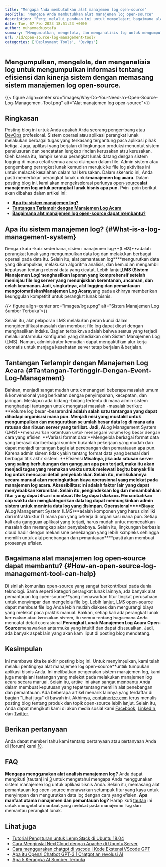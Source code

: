 ```yaml
---
title: "Mengapa Anda membutuhkan alat manajemen log open-source" 
seoTitle: "Mengapa Anda membutuhkan alat manajemen log open-source" 
description: "Pergi melalui panduan ini untuk mempelajari bagaimana alat manajemen log open-source dapat bermanfaat bagi Anda dalam pengumpulan log dan manajemen perangkat lunak bisnis Anda." 
date: Tue, 07 Feb 2023 18:51:23 +0000
author: muhammadmustafa
summary: "Mengumpulkan, mengelola, dan menganalisis log untuk mengumpulkan informasi tentang efisiensi dan kinerja sistem dengan menginstal sistem manajemen log open-source." 
url: /id/open-source-log-management-tool/
categories: ['Deployment Tools', 'DevOps']
---
```


## Mengumpulkan, mengelola, dan menganalisis log untuk mengumpulkan informasi tentang efisiensi dan kinerja sistem dengan memasang sistem manajemen log open-source.

{{< figure align=center src="images/Why-Do-You-Need-an-Open-Source-Log-Management-Tool.png" alt="Alat manajemen log open-source">}}


## Ringkasan
Posting blog ini untuk Anda apakah Anda seorang pengembang atau [DevOps][1] profesional. Sistem operasi atau aplikasi perangkat lunak melakukan berbagai tugas yang terkadang tergantung pada aplikasi pihak ketiga. Juga, aplikasi yang berjalan di lingkungan produksi menuntut sistem penelusuran dan pencatatan lengkap rincian kerusakan atau kerusakan. Oleh karena itu, hampir semua perangkat lunak datang dengan sistem logging di mana detail semua acara disimpan dalam file. Admin sistem atau pengembang perangkat lunak kemudian merujuk ke file log aktivitas ini untuk melacak kesalahan dalam hal kerusakan. Dalam skenario ini, Anda pasti memerlukan perangkat lunak untuk**manajemen log acara**. Dalam posting blog ini, kami akan mengeksplorasi perlunya [open-source][2]**alat manajemen log untuk perangkat lunak bisnis apa pun.**
Poin -poin berikut akan dibahas dalam artikel ini:
* [**Apa itu sistem manajemen log?**][3]
* [**Tantangan Terlampir dengan Manajemen Log Acara**][4]
* **[Bagaimana alat manajemen log open-source dapat membantu?][5]**

## Apa itu sistem manajemen log?   {#What-is-a-log-management-system}
Dengan kata -kata sederhana, sistem manajemen log**(LMS)**adalah perangkat lunak yang mengumpulkan data log dan melakukan berbagai operasi pada data itu. Selain itu, alat pemantauan log****mengurutkan data yang dikumpulkan, melakukan algoritma analisis, dan kemudian mengambil keputusan tentang retensi data yang dicatat. Lebih lanjut,**LMS (Sistem Manajemen Log)**menghasilkan laporan yang komprehensif setelah meninjau file log server yang menunjukkan kerentanan, ancaman, dan celah keamanan. Jadi, singkatnya, alat logging dan pemantauan mengotomatiskan**Manajemen Log Acara**yang pada akhirnya memberikan keunggulan kompetitif untuk perangkat lunak bisnis.

{{< figure align=center src="images/logs.png" alt="Sistem Manajemen Log Sumber Terbuka">}}

Selain itu, alat pelaporan LMS melakukan peran kunci dalam mengidentifikasi masalah dan membuat file log dapat dicari dengan menghasilkan indeks. Bagian terbaiknya adalah bahwa semua yang terjadi melalui antarmuka konfigurasi yang disediakan oleh Sistem Manajemen Log (LMS). Namun, administrator kemudian dapat mengaktifkan alur kerja otomatis untuk menjaga kesehatan server tetap berjalan & berjalan.

## Tantangan Terlampir dengan Manajemen Log Acara   {#Tantangan-Tertinggir-Dengan-Event-Log-Management}
Bahkan, menjadi sangat mudah untuk menangani beberapa masalah umum & konvensional yang berkaitan dengan penyimpanan, kecepatan, dan jaringan. Meskipun ada bidang -bidang tertentu di mana admin sistem menghadapi tantangan untuk mengatasi masalah -masalah berikut:
**Volume log besar -besaran:**Ini adalah salah satu tantangan yang dapat dihadapi organisasi mana pun. Menjadi misi yang mustahil untuk mengumpulkan dan mengurutkan sejumlah besar data log di mana ada ratusan dan ribuan server yang terlibat. Jadi, A**Log Management System (LMS)**menawarkan ketentuan untuk menangani volume log besar dengan cara yang efisien.
**Variasi format data:**Mengelola berbagai format data yang berasal dari berbagai sumber bukanlah pekerjaan yang mudah dan dapat menjadi tantangan bagi alat penebangan dan pemantauan apa pun. Karena admin sistem tidak yakin tentang format data yang berasal dari berbagai titik akhir sistem.
**Efisiensi:**Misalnya, jika ada ratusan server yang saling berhubungan dan gangguan apa pun terjadi, maka itu akan menjadi tugas yang memakan waktu untuk melewati begitu banyak file log untuk mencapai detail penyebab akar. Selain itu, melakukannya secara manual akan meningkatkan biaya operasional yang melekat pada manajemen log acara.
**Aksesibilitas**: Ini adalah faktor lain yang dapat menyebabkan kerumitan. Selain itu, pengindeksan log dan menambahkan fitur yang dapat dicari membuat file log dapat diakses. Menambahkan cap waktu dan mengkategorikan data log dapat memungkinkan admin sistem untuk meminta data log yang disimpan.
**Operasional****Biaya**: A**Log Management System (LMS)**adalah komponen yang harus dimiliki dari infrastruktur TI mana pun yang bekerja di organisasi mana pun. Setiap kali ada gangguan aplikasi yang terjadi, harus mudah untuk memecahkan masalah dan menangkap akar penyebabnya. Selain itu, lingkungan berbasis cloud hadir dengan mekanisme penebangan yang lebih kompleks sehingga memilih untuk alat penebangan dan pemantauan****pasti akan membuat prosesnya efisien.

## Bagaimana alat manajemen log open-source dapat membantu?   {#How-an-open-source-log-management-tool-can-help}
Di sinilah komunitas open-source yang sangat berkontribusi pada dunia teknologi. Sama seperti kategori perangkat lunak lainnya, ada banyak alat pemantauan log open-source**yang menawarkan fitur tingkat perusahaan untuk menyimpan dan mengelola file log. Lebih lanjut, LMS open-source dapat membuat file log Anda lebih mudah diakses dan mengurangi biaya yang melekat pada praktik manual.
Bahkan, setiap kali ada perangkat lunak kerusakan atau kerusakan sistem, itu semua tentang bagaimana Anda mencatat detail operasional.**Perangkat Lunak Manajemen Log Acara Open-Source**menawarkan antarmuka yang intuitif dan dapat disesuaikan. Jadi, ada banyak aspek lain yang akan kami liput di posting blog mendatang.

## Kesimpulan
Ini membawa kita ke akhir posting blog ini. Untuk menyimpulkan, kami telah melalui pentingnya alat manajemen log open-source**untuk tumpukan aplikasi bisnis Anda. Ini melibatkan pengenalan sistem manajemen log, kami juga menjalani tantangan yang melekat pada melakukan manajemen log acara secara manual. Selain itu, artikel ini akan sangat membantu Anda dalam membuat keputusan yang tepat tentang memilih alat penebangan dan pemantauan. Ada beberapa artikel menarik lainnya yang terdaftar di bagian "Lihat juga" di bawah ini.
Akhirnya, [containerize.com][6] terus menulis posting blog tentang produk dan topik open-source lebih lanjut. Selain itu, Anda dapat mengikuti kami di akun media sosial kami [Facebook][7], [LinkedIn][8], dan [Twitter][9].

## Berikan pertanyaan
Anda dapat memberi tahu kami tentang pertanyaan atau pertanyaan Anda di [forum] kami [10].

## FAQ
**Mengapa menggunakan alat analisis manajemen log?**
Anda dapat mengikuti [tautan] ini [3] untuk mengetahui mengapa Anda menggunakan sistem manajemen log untuk aplikasi bisnis Anda. Selain itu, memasang alat pemantauan log open-source menawarkan setumpuk fitur yang kaya untuk menyimpan dan mengurutkan data log dengan cara yang efisien.
**Apa manfaat utama manajemen dan pemantauan log?**
Harap ikuti [tautan][5] ini untuk mengetahui manfaat yang melekat pada manajemen log dan memantau perangkat lunak.

## Lihat juga
  * [Tutorial Pengaturan untuk Lemp Stack di Ubuntu 18.04][11]
  * [Cara Menginstal NextCloud dengan Apache di Ubuntu Server][12]
  * [Cara menggunakan chatgpt di vscode | Kode Ekstensi VScode GPT][13]
  * [Apa itu Openai Chatbot GPT-3 | Chatgpt an revolusi AI][14]
  * [Apa 5 Kerangka AI Sumber Terbuka][15]

  
[1]: https://products.containerize.com/devops/
[2]: https://products.containerize.com/
[3]: #What-is-a-Log-Management-System
[4]: #Challenges-attached-with-Event-Log-Management
[5]: #How-an-open-source-Log-Management-Tool-can-help
[6]: https://www.containerize.com/
[7]: https://web.facebook.com/containerize
[8]: https://www.linkedin.com/company/containerize/
[9]: https://twitter.com/containerize_co
[10]: https://forum.containerize.com/
[11]: https://blog.containerize.com/web-server-solution-stack/setup-tutorial-for-lemp-stack-on-ubuntu-18-04/
[12]: https://blog.containerize.com/backup-and-sync-software/how-to-install-nextcloud-with-apache-on-ubuntu-server/
[13]: https://blog.containerize.com/artificial-intelligence/how-to-use-chatgpt-in-vscode-the-vscode-extension-codegpt/
[14]: https://blog.containerize.com/artificial-intelligence/what-is-openai-chatbot-gpt-3-chatgpt-an-ai-revolution/
[15]: https://blog.containerize.com/artificial-intelligence/top-5-open-source-ai-frameworks/

